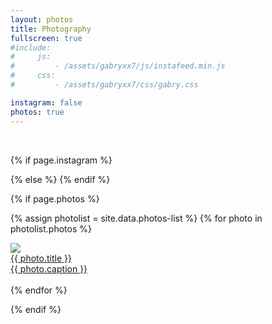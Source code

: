 ```yaml
---
layout: photos
title: Photography
fullscreen: true
#include:
#     js:
#         - /assets/gabryxx7/js/instafeed.min.js
#     css: 
#         - /assets/gabryxx7/css/gabry.css 

instagram: false
photos: true
---
```


 <div class="columns">
    <div id="instafeed">
    <hy-img data-ignore>
        <span class="loading" slot="loading">
            <span class="icon-cog"></span>
        </span>
        <br/>
    </hy-img>

{% if page.instagram %}
<script type="text/javascript">
    // $("#instafeed").attr("test","ciao");
    var feed = new Instafeed({
        target: 'instafeed',
        get: 'user',
        sortBy: 'most-recent',
        resolution: 'standard_resolution',
        userId: '{{ site.instagram.user_id }}',
        accessToken: '{{ site.instagram.access_token }}',
        clientId: '{{ site.instagram.client_id }}',
        limit: '100',
        template: {% raw %}"<article class='project-card'> <div class='project-card-img img'><img data-ignore src='{{image}}' loading='lazy'></img></div><a href='{{link}}' class='no-hover no-print-link project-card-caption'><div class='img-title'>  </div> <div class='img-descr'> {{caption}} </div> </a></article>"{% endraw %},
        success: function(response){
            $("#instafeed hy-img").remove();
            console.log("Instafeed.js response", response);
        }
    });
    feed.run();
</script>
{% else %}
    <script type="text/javascript">
        $("#instafeed hy-img").remove();
    </script>
{% endif %}

{% if page.photos %}

{% assign photolist = site.data.photos-list %}
{% for photo in photolist.photos %}
    <article class='project-card'>
        <div class='project-card-img img'>
            <img data-ignore src='{{ photolist.preview_folder }}{{ photo.file }}' loading='lazy'/>
        </div>
        <a href='{{ photo.link }}' class='no-hover no-print-link project-card-caption'>
            <div class='img-title'> {{ photo.title }}</div>
            <div class='img-descr'> {{ photo.caption }} </div>
        </a>
    </article>        
{% endfor %}
    
{% endif %}
    </div>
</div>
